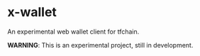 # x-wallet

An experimental web wallet client for tfchain.

**WARNING**: This is an experimental project, still in development.
